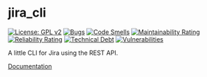 # jira_cli

[![License: GPL v2](https://img.shields.io/badge/License-GPL_v2-blue.svg)](https://www.gnu.org/licenses/old-licenses/gpl-2.0.en.html)
[![Bugs](https://sonarcloud.io/api/project_badges/measure?project=jira_cli&metric=bugs)](https://sonarcloud.io/summary/new_code?id=jira_cli)
[![Code Smells](https://sonarcloud.io/api/project_badges/measure?project=jira_cli&metric=code_smells)](https://sonarcloud.io/summary/new_code?id=jira_cli)
[![Maintainability Rating](https://sonarcloud.io/api/project_badges/measure?project=jira_cli&metric=sqale_rating)](https://sonarcloud.io/summary/new_code?id=jira_cli)
[![Reliability Rating](https://sonarcloud.io/api/project_badges/measure?project=jira_cli&metric=reliability_rating)](https://sonarcloud.io/summary/new_code?id=jira_cli)
[![Technical Debt](https://sonarcloud.io/api/project_badges/measure?project=jira_cli&metric=sqale_index)](https://sonarcloud.io/summary/new_code?id=jira_cli)
[![Vulnerabilities](https://sonarcloud.io/api/project_badges/measure?project=jira_cli&metric=vulnerabilities)](https://sonarcloud.io/summary/new_code?id=jira_cli)

A little CLI for Jira using the REST API.

[Documentation](https://github.com/sycured/jira_cli/wiki)